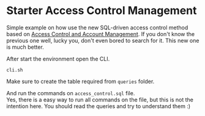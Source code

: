 # Starter Access Control Management

Simple example on how use the new SQL-driven access control method based on [Access Control and Account Management](https://clickhouse.com/docs/en/operations/access-rights/).
If you don't know the previous one well, lucky you, don't even bored to search for it. This new one is much better.

After start the environment open the CLI.
```
cli.sh
```

Make sure to create the table required from `queries` folder.

And run the commands on `access_control.sql` file.  
Yes, there is a easy way to run all commands on the file, but this is not the intention here. You should read the queries and try to understand them :)